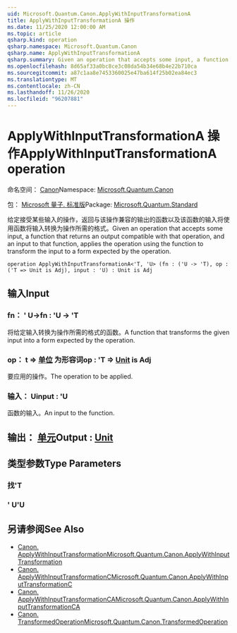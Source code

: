 ```yaml
---
uid: Microsoft.Quantum.Canon.ApplyWithInputTransformationA
title: ApplyWithInputTransformationA 操作
ms.date: 11/25/2020 12:00:00 AM
ms.topic: article
qsharp.kind: operation
qsharp.namespace: Microsoft.Quantum.Canon
qsharp.name: ApplyWithInputTransformationA
qsharp.summary: Given an operation that accepts some input, a function that returns an output compatible with that operation, and an input to that function, applies the operation using the function to transform the input to a form expected by the operation.
ms.openlocfilehash: 8d65af33a0bc8ce3c08da54b34e68b4e22b710ca
ms.sourcegitcommit: a87c1aa8e7453360025e47ba614f25b02ea84ec3
ms.translationtype: MT
ms.contentlocale: zh-CN
ms.lasthandoff: 11/26/2020
ms.locfileid: "96207881"
---
```

# <a name="applywithinputtransformationa-operation"></a><span data-ttu-id="86f09-102">ApplyWithInputTransformationA 操作</span><span class="sxs-lookup"><span data-stu-id="86f09-102">ApplyWithInputTransformationA operation</span></span>

<span data-ttu-id="86f09-103">命名空间： [Canon](xref:Microsoft.Quantum.Canon)</span><span class="sxs-lookup"><span data-stu-id="86f09-103">Namespace: [Microsoft.Quantum.Canon](xref:Microsoft.Quantum.Canon)</span></span>

<span data-ttu-id="86f09-104">包： [Microsoft 量子. 标准版](https://nuget.org/packages/Microsoft.Quantum.Standard)</span><span class="sxs-lookup"><span data-stu-id="86f09-104">Package: [Microsoft.Quantum.Standard](https://nuget.org/packages/Microsoft.Quantum.Standard)</span></span>


<span data-ttu-id="86f09-105">给定接受某些输入的操作，返回与该操作兼容的输出的函数以及该函数的输入将使用函数将输入转换为操作所需的格式。</span><span class="sxs-lookup"><span data-stu-id="86f09-105">Given an operation that accepts some input, a function that returns an output compatible with that operation, and an input to that function, applies the operation using the function to transform the input to a form expected by the operation.</span></span>

```qsharp
operation ApplyWithInputTransformationA<'T, 'U> (fn : ('U -> 'T), op : ('T => Unit is Adj), input : 'U) : Unit is Adj
```


## <a name="input"></a><span data-ttu-id="86f09-106">输入</span><span class="sxs-lookup"><span data-stu-id="86f09-106">Input</span></span>

### <a name="fn--u---t"></a><span data-ttu-id="86f09-107">fn： ' U-></span><span class="sxs-lookup"><span data-stu-id="86f09-107">fn : 'U -> 'T</span></span>

<span data-ttu-id="86f09-108">将给定输入转换为操作所需的格式的函数。</span><span class="sxs-lookup"><span data-stu-id="86f09-108">A function that transforms the given input into a form expected by the operation.</span></span>


### <a name="op--t--unit--is-adj"></a><span data-ttu-id="86f09-109">op： t => [单位](xref:microsoft.quantum.lang-ref.unit)  为形容词</span><span class="sxs-lookup"><span data-stu-id="86f09-109">op : 'T => [Unit](xref:microsoft.quantum.lang-ref.unit)  is Adj</span></span>

<span data-ttu-id="86f09-110">要应用的操作。</span><span class="sxs-lookup"><span data-stu-id="86f09-110">The operation to be applied.</span></span>


### <a name="input--u"></a><span data-ttu-id="86f09-111">输入： U</span><span class="sxs-lookup"><span data-stu-id="86f09-111">input : 'U</span></span>

<span data-ttu-id="86f09-112">函数的输入。</span><span class="sxs-lookup"><span data-stu-id="86f09-112">An input to the function.</span></span>



## <a name="output--unit"></a><span data-ttu-id="86f09-113">输出： [单元](xref:microsoft.quantum.lang-ref.unit)</span><span class="sxs-lookup"><span data-stu-id="86f09-113">Output : [Unit](xref:microsoft.quantum.lang-ref.unit)</span></span>



## <a name="type-parameters"></a><span data-ttu-id="86f09-114">类型参数</span><span class="sxs-lookup"><span data-stu-id="86f09-114">Type Parameters</span></span>

### <a name="t"></a><span data-ttu-id="86f09-115">找</span><span class="sxs-lookup"><span data-stu-id="86f09-115">'T</span></span>


### <a name="u"></a><span data-ttu-id="86f09-116">' U</span><span class="sxs-lookup"><span data-stu-id="86f09-116">'U</span></span>



## <a name="see-also"></a><span data-ttu-id="86f09-117">另请参阅</span><span class="sxs-lookup"><span data-stu-id="86f09-117">See Also</span></span>

- [<span data-ttu-id="86f09-118">Canon. ApplyWithInputTransformation</span><span class="sxs-lookup"><span data-stu-id="86f09-118">Microsoft.Quantum.Canon.ApplyWithInputTransformation</span></span>](xref:Microsoft.Quantum.Canon.ApplyWithInputTransformation)
- [<span data-ttu-id="86f09-119">Canon. ApplyWithInputTransformationC</span><span class="sxs-lookup"><span data-stu-id="86f09-119">Microsoft.Quantum.Canon.ApplyWithInputTransformationC</span></span>](xref:Microsoft.Quantum.Canon.ApplyWithInputTransformationC)
- [<span data-ttu-id="86f09-120">Canon. ApplyWithInputTransformationCA</span><span class="sxs-lookup"><span data-stu-id="86f09-120">Microsoft.Quantum.Canon.ApplyWithInputTransformationCA</span></span>](xref:Microsoft.Quantum.Canon.ApplyWithInputTransformationCA)
- [<span data-ttu-id="86f09-121">Canon. TransformedOperation</span><span class="sxs-lookup"><span data-stu-id="86f09-121">Microsoft.Quantum.Canon.TransformedOperation</span></span>](xref:Microsoft.Quantum.Canon.TransformedOperation)